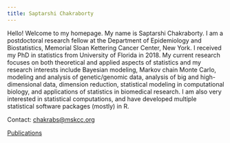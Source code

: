```yaml
---
title: Saptarshi Chakraborty
---
```




Hello! Welcome to my homepage. My name is Saptarshi Chakraborty. I am a postdoctoral research fellow at the Department of Epidemiology and Biostatistics, Memorial Sloan Kettering Cancer Center, New York. I received my PhD in statistics from University of Florida in 2018. My current research focuses on both theoretical and applied aspects of statistics and my research interests include Bayesian modeling, Markov chain Monte Carlo, modeling and analysis of genetic/genomic data, analysis of big and high-dimensional data, dimension reduction, statistical modeling in computational biology, and applications of statistics in biomedical research. I am also very interested in statistical computations, and have developed multiple statistical software packages (mostly) in R.



Contact: chakrabs@mskcc.org



[Publications](publications.md)
